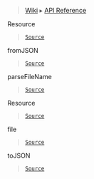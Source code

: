 > [Wiki](Home) ▸ [API Reference](API-Reference)

Resource
> [`Source`](/Neft-io/neft/tree/master/src/resources/resource.litcoffee#resource-class)

fromJSON
> [`Source`](/Neft-io/neft/tree/master/src/resources/resource.litcoffee#resource-resourcefromjsonstringobject-json)

parseFileName
> [`Source`](/Neft-io/neft/tree/master/src/resources/resource.litcoffee#object-resourceparsefilenamestring-name)

Resource
> [`Source`](/Neft-io/neft/tree/master/src/resources/resource.litcoffee#resource-resource)

file
> [`Source`](/Neft-io/neft/tree/master/src/resources/resource.litcoffee#string-resourcefile--string-resourcecolor--float-resourcewidth--0float-resourceheight--0array-resourceformatsarray-resourceresolutionsobject-resourcepathsstring-resourceresolvestring-uri-object-request)

toJSON
> [`Source`](/Neft-io/neft/tree/master/src/resources/resource.litcoffee#object-resourcetojson)

